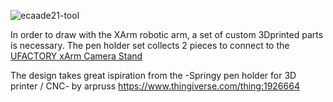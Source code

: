 ![ecaade21-tool](https://user-images.githubusercontent.com/50297074/136701769-9978767e-79e7-4e80-b701-8d76e0305af2.jpg)

In order to draw with the XArm robotic arm, a set of custom 3Dprinted parts is necessary.
The pen holder set collects 2 pieces to connect to the [UFACTORY xArm Camera Stand](https://www.ufactory.cc/products/xarm-camera-module-2020)

The design takes great ispiration from the -Springy pen holder for 3D printer / CNC- by arpruss 
https://www.thingiverse.com/thing:1926664
